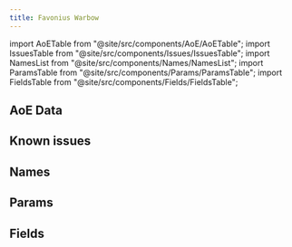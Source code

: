 ```yaml
---
title: Favonius Warbow
---
```


import AoETable from "@site/src/components/AoE/AoETable";
import IssuesTable from "@site/src/components/Issues/IssuesTable";
import NamesList from "@site/src/components/Names/NamesList";
import ParamsTable from "@site/src/components/Params/ParamsTable";
import FieldsTable from "@site/src/components/Fields/FieldsTable";

## AoE Data

<AoETable item_key="favoniuswarbow" data_src="weapon" />

## Known issues

<IssuesTable item_key="favoniuswarbow" data_src="weapon" />

## Names

<NamesList item_key="favoniuswarbow" data_src="weapon" />

## Params

<ParamsTable item_key="favoniuswarbow" data_src="weapon" />

## Fields

<FieldsTable item_key="favoniuswarbow" data_src="weapon" />
